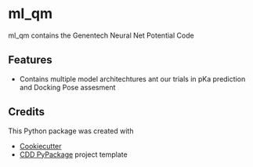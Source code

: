 # ml_qm

 ml_qm contains the Genentech Neural Net Potential Code

## Features

-  Contains multiple model architechtures ant our trials in pKa prediction and Docking Pose assesment

## Credits

This Python package was created with

- [Cookiecutter](https://github.com/audreyr/cookiecutter)
- [CDD PyPackage](https://code.roche.com/SMDD/python/cdd-pypackage) project template
